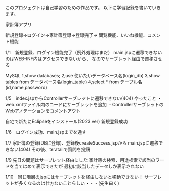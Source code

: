 このプロジェクトは自己学習のための作品です。
以下に学習記録を書いていきます。

家計簿アプリ

新規登録→ログイン→家計簿登録→登録完了→
閲覧機能、いいね機能、コメント機能

1/1　新規登録、ログイン機能完了（例外処理はまだ）
main.jspに遷移できないのはWEB-INF内はアクセスできないから、
なのでサーブレット経由で遷移させる

MySQL
1,show databases;
2,use 使いたいデータベース名(login_db)
3,show tables from データベース名(login_table)
4,select * from テーブル名
(id,name,password)

1/5　index.jspからControllerサーブレットに遷移できない(404)
やったこと
・web.xmlファイル内のコードにサーブレットを追加
・ControllerサーブレットのWebアノテーションをコメントアウト

自宅で新たにEclipseをインストール(2023 ver)
新規登録成功

1/6　ログイン成功、main.jspまでを通す

1/7 家計簿の登録(DBに登録)、登録後createSuccess.jspから
main.jspに遷移できない(404)
その後、teratailで質問を投稿

1/9 先日の問題はサーブレット経由にした
家計簿の検索、用途検索で該当のワードを当てはめて表示できたが
最初に該当したデータしか表示されない

1/10　同じ階層のjspにはサーブレットを経由しないと移動できない！
サーブレットが多くなるのは仕方ないことらしい・・・(先生曰く)

